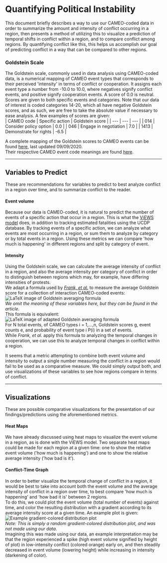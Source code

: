 # Quantifying Political Instability
This document briefly describes a way to use our CAMEO-coded data in order to summarize the amount and intensity of conflict occurring in a region, then presents a method of utilizing this to visualize a prediction of temporal shifts in conflict within a region, and to compare conflict among regions. By quantifying conflict like this, this helps us accomplish our goal of predicting conflict in a way that can be compared to other regions.  

### Goldstein Scale
The Goldstein scale, commonly used in data analysis using CAMEO-coded data, is a numerical mapping of CAMEO event types that corresponds to their perceived 'intensity' in terms of conflict or cooperation. It assigns each event type a number from -10.0 to 10.0, where negatives signify conflict events, and positive signify cooperation events. A score of 0.0 is neutral. Scores are given to both specific events and categories. Note that our data of interest is coded categories 14-20, which all have negative Goldstein scores, and as such, we are free to take the absolute value if necessary to ease analysis. A few examples of scores are given:  
| CAMEO code | Specific action | Goldstein score |
| --- | --- | --- |
| 014 | Consider policy option | 0.0 |
| 046 | Engage in negotiation | 7.0 |
| 1413 | Demonstrate for rights | -6.5 |  

A complete mapping of the Goldstein scores to CAMEO events can be found [here](https://www.gdeltproject.org/data/lookups/CAMEO.goldsteinscale.txt), last updated 09/09/2020.  
Their respective CAMEO event code meanings are found [here](http://data.gdeltproject.org/documentation/CAMEO.Manual.1.1b3.pdf).  
___
## Variables to Predict
These are recommendations for variables to predict to best analyze conflict in a region over time, and to summarize conflict to the reader.  

#### Event volume
Because our data is CAMEO-coded, it is natural to predict the number of events of a specific action that occur in a region. This is what the [ViEWS model](https://www.pcr.uu.se/research/views/methodology/about_the_data/dependent-variables/) does, in addition to tracking estimated fatalities using the UCDP database. By tracking events of a specific action, we can analyze what events are most occurring in a region, or sum them to analyze by category or by total events in a region. Using these metrics we can compare 'how much is happening' in different regions and split by category of event.  

#### Intensity
Using the Goldstein scale, we can calculate the average intensity of conflict in a region, and also the average intensity per category of conflict in order to distinguish between regions which may, for example, have differing intensities of protests.  
We adapt a formula used by [*Frank, et al.*](https://advances.sciencemag.org/content/advances/4/1/eaao5348.full.pdf) to measure the average Goldstein score for a collection of interaction CAMEO-coded events:  
![LaTeX image of Goldstein averaging formula](https://latex2image.joeraut.com/output/img-db00ab2315dea1a0.jpg)  
*We omit the meaning of these variables here, but they can be found in the article.*  
This formula is equivalent:  
![LaTeX image of adapted Goldstein averaging formula](https://latex2image.joeraut.com/output/img-cebf4d99ab4537ae.jpg)  
For N total events, of CAMEO types i = 1,...,n, Goldstein scores g, event counts e, and probability of event type i P(i) in a set of events.  
While *Frank, et al.* apply this formula to analyzing the temporal changes in cooperation, we can use this to analyze temporal changes in conflict within a region.  

It seems that a metric attempting to combine both event volume and intensity to output a single number measuring the conflict in a region would fail to be used as a comparative measure. We could simply output both, and use visualizations of these variables to see how regions compare in terms of conflict.  
___
## Visualizations
These are possible comparative visualizations for the presentation of our findings/predictions using the aforementioned metrics.  

#### Heat Maps
We have already discussed using heat maps to visualize the event volume in a region, as is done with the ViEWS model. Two separate heat maps could be made for each region at a given time: one to show the relative event volume ('how much is happening') and one to show the relative average intensity ('how bad is it').  

#### Conflict-Time Graph
In order to better visualize the temporal change of conflict in a region, it would be best to take into account both the event volume and the average intensity of conflict in a region over time, to best compare 'how much is happening' and 'how bad it is' between 2 regions.  
To do this, we could plot the event volume (total number of events) against time, and color the resulting distribution with a gradient according to its average intensity score at a given time. An example plot is given:  
![Example gradient-colored distribution plot](https://i.stack.imgur.com/4QQnx.jpg)  
*Note: This is simply a random gradient-colored distribution plot, and was not made using our data.*  
Imagining this was made using our data, an example interpretation may be that the region experienced a spike (high event volume signified by height of plot) in low-intensity conflict (colored orange) early on, and then steadily decreased in event volume (lowering height) while increasing in intensity (darkening of color).
